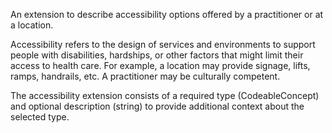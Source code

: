 An extension to describe accessibility options offered by a practitioner or at a location. 

Accessibility refers to the design of services and environments to support people with disabilities, hardships, or other factors that might limit their access to health care. 
For example, a location may provide signage, lifts, ramps, handrails, etc. 
A practitioner may be culturally competent.

The accessibility extension consists of a required type (CodeableConcept) and optional description (string) to provide additional context about the selected type.